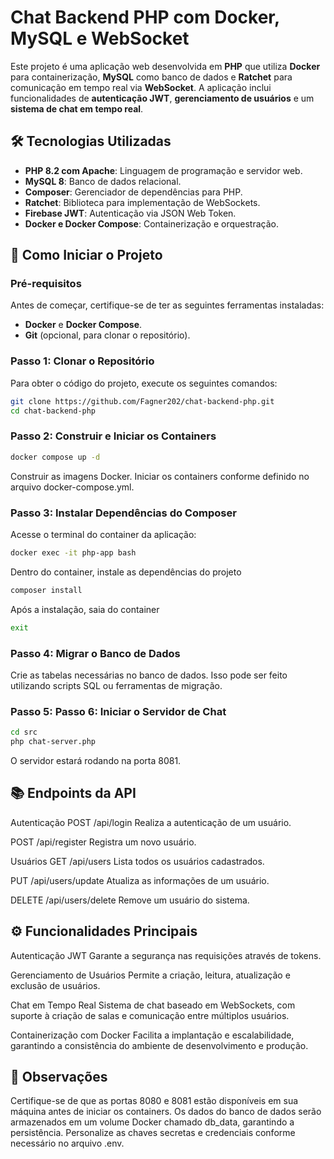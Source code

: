 # Chat Backend PHP com Docker, MySQL e WebSocket

Este projeto é uma aplicação web desenvolvida em **PHP** que utiliza **Docker** para containerização, **MySQL** como banco de dados e **Ratchet** para comunicação em tempo real via **WebSocket**. A aplicação inclui funcionalidades de **autenticação JWT**, **gerenciamento de usuários** e um **sistema de chat em tempo real**.

## 🛠️ Tecnologias Utilizadas

- **PHP 8.2 com Apache**: Linguagem de programação e servidor web.
- **MySQL 8**: Banco de dados relacional.
- **Composer**: Gerenciador de dependências para PHP.
- **Ratchet**: Biblioteca para implementação de WebSockets.
- **Firebase JWT**: Autenticação via JSON Web Token.
- **Docker e Docker Compose**: Containerização e orquestração.

## 🚀 Como Iniciar o Projeto

### Pré-requisitos

Antes de começar, certifique-se de ter as seguintes ferramentas instaladas:

- **Docker** e **Docker Compose**.
- **Git** (opcional, para clonar o repositório).

### Passo 1: Clonar o Repositório

Para obter o código do projeto, execute os seguintes comandos:

```bash
git clone https://github.com/Fagner202/chat-backend-php.git
cd chat-backend-php
```

### Passo 2: Construir e Iniciar os Containers
```bash	
docker compose up -d
```
Construir as imagens Docker.
Iniciar os containers conforme definido no arquivo docker-compose.yml.

### Passo 3: Instalar Dependências do Composer

Acesse o terminal do container da aplicação:

```bash	
docker exec -it php-app bash
```	
Dentro do container, instale as dependências do projeto

```bash	
composer install
```

Após a instalação, saia do container

```bash	
exit
```

### Passo 4: Migrar o Banco de Dados

Crie as tabelas necessárias no banco de dados. Isso pode ser feito utilizando scripts SQL ou ferramentas de migração.

### Passo 5: Passo 6: Iniciar o Servidor de Chat

```bash	
cd src
php chat-server.php
```

O servidor estará rodando na porta 8081.

## 📚 Endpoints da API
Autenticação
POST /api/login
Realiza a autenticação de um usuário.

POST /api/register
Registra um novo usuário.

Usuários
GET /api/users
Lista todos os usuários cadastrados.

PUT /api/users/update
Atualiza as informações de um usuário.

DELETE /api/users/delete
Remove um usuário do sistema.

## ⚙️ Funcionalidades Principais
Autenticação JWT
Garante a segurança nas requisições através de tokens.

Gerenciamento de Usuários
Permite a criação, leitura, atualização e exclusão de usuários.

Chat em Tempo Real
Sistema de chat baseado em WebSockets, com suporte à criação de salas e comunicação entre múltiplos usuários.

Containerização com Docker
Facilita a implantação e escalabilidade, garantindo a consistência do ambiente de desenvolvimento e produção.

## 📝 Observações
Certifique-se de que as portas 8080 e 8081 estão disponíveis em sua máquina antes de iniciar os containers.
Os dados do banco de dados serão armazenados em um volume Docker chamado db_data, garantindo a persistência.
Personalize as chaves secretas e credenciais conforme necessário no arquivo .env.
